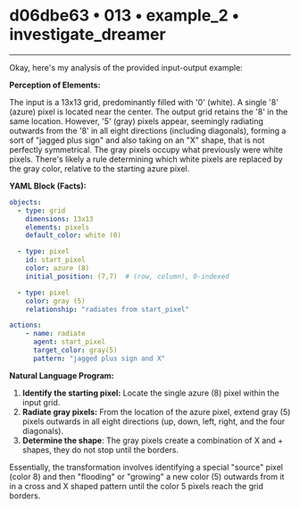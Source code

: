 # d06dbe63 • 013 • example_2 • investigate_dreamer

---
Okay, here's my analysis of the provided input-output example:

**Perception of Elements:**

The input is a 13x13 grid, predominantly filled with '0' (white). A single '8' (azure) pixel is located near the center. The output grid retains the '8' in the same location. However, '5' (gray) pixels appear, seemingly radiating outwards from the '8' in all eight directions (including diagonals), forming a sort of "jagged plus sign" and also taking on an "X" shape, that is not perfectly symmetrical. The gray pixels occupy what previously were white pixels. There's likely a rule determining which white pixels are replaced by the gray color, relative to the starting azure pixel.

**YAML Block (Facts):**



```yaml
objects:
  - type: grid
    dimensions: 13x13
    elements: pixels
    default_color: white (0)

  - type: pixel
    id: start_pixel
    color: azure (8)
    initial_position: (7,7)  # (row, column), 0-indexed

  - type: pixel
    color: gray (5)
    relationship: "radiates from start_pixel"

actions:
    - name: radiate
      agent: start_pixel
      target_color: gray(5)
      pattern: "jagged plus sign and X"
```



**Natural Language Program:**

1.  **Identify the starting pixel:** Locate the single azure (8) pixel within the input grid.
2.  **Radiate gray pixels:** From the location of the azure pixel, extend gray (5) pixels outwards in all eight directions (up, down, left, right, and the four diagonals).
3. **Determine the shape**: The gray pixels create a combination of X and + shapes, they do not stop until the borders.

Essentially, the transformation involves identifying a special "source" pixel (color 8) and then "flooding" or "growing" a new color (5) outwards from it in a cross and X shaped pattern until the color 5 pixels reach the grid borders.

